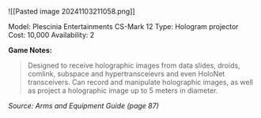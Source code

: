 ![[Pasted image 20241103211058.png]]

Model: Plescinia Entertainments CS-Mark 12
Type: Hologram projector
Cost: 10,000
Availability: 2

**Game Notes:**
> Designed to receive holographic images from data slides, droids, comlink, subspace and hypertransceievrs and even HoloNet transceivers. Can record and manipulate holographic images, as well as project a holographic image up to 5 meters in diameter.

*Source: Arms and Equipment Guide (page 87)*